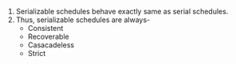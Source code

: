1. Serializable schedules behave exactly same as serial schedules.
2. Thus, serializable schedules are always-
	- Consistent
	- Recoverable
	-  Casacadeless
	-  Strict

